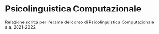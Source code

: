# Psicolinguistica Computazionale
Relazione scritta per l'esame del corso di Psicolinguistica Computazionale a.a. 2021-2022.
